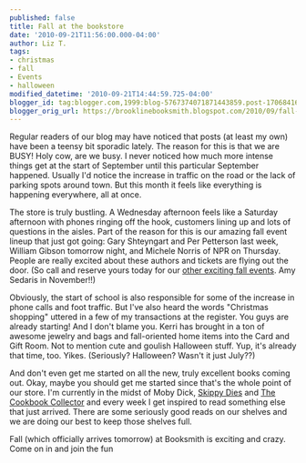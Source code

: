 ```yaml
---
published: false
title: Fall at the bookstore
date: '2010-09-21T11:56:00.000-04:00'
author: Liz T.
tags:
- christmas
- fall
- Events
- halloween
modified_datetime: '2010-09-21T14:44:59.725-04:00'
blogger_id: tag:blogger.com,1999:blog-5767374071871443859.post-1706841618094142220
blogger_orig_url: https://brooklinebooksmith.blogspot.com/2010/09/fall-at-bookstore.html
---
```

Regular readers of our blog may have noticed that posts (at least my own) have been a teensy bit sporadic lately. The reason for this is that we are BUSY! Holy cow, are we busy. I never noticed how much more intense things get at the start of September until this particular September happened. Usually I'd notice the increase in traffic on the road or the lack of parking spots around town. But this month it feels like everything is happening everywhere, all at once.

The store is truly bustling. A Wednesday afternoon feels like a Saturday afternoon with phones ringing off the hook, customers lining up and lots of questions in the aisles. Part of the reason for this is our amazing fall event lineup that just got going: Gary Shteyngart and Per Petterson last week, William Gibson tomorrow night, and Michele Norris of NPR on Thursday. People are really excited about these authors and tickets are flying out the door. (So call and reserve yours today for our [other exciting fall events](https://www.brooklinebooksmith.com/events/mainevent.html). Amy Sedaris in November!!)

Obviously, the start of school is also responsible for some of the increase in phone calls and foot traffic. But I've also heard the words "Christmas shopping" uttered in a few of my transactions at the register. You guys are already starting! And I don't blame you. Kerri has brought in a ton of awesome jewelry and bags and fall-oriented home items into the Card and Gift Room. Not to mention cute and goulish Halloween stuff. Yup, it's already that time, too. Yikes. (Seriously? Halloween? Wasn't it just July??)

And don't even get me started on all the new, truly excellent books coming out. Okay, maybe you should get me started since that's the whole point of our store. I'm currently in the midst of Moby Dick, [Skippy Dies](https://www.brooklinebooksmith-shop.com/book/9780865479432) and [The Cookbook Collector](https://www.brooklinebooksmith-shop.com/book/9780385340854) and every week I get inspired to read something else that just arrived. There are some seriously good reads on our shelves and we are doing our best to keep those shelves full.

Fall (which officially arrives tomorrow) at Booksmith is exciting and crazy. Come on in and join the fun